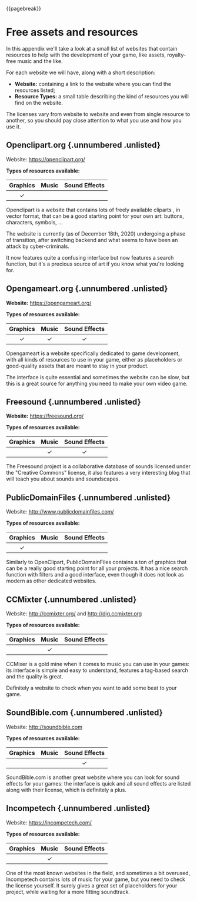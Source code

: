 {{pagebreak}}

Free assets and resources
=========================

In this appendix we'll take a look at a small list of websites that contain resources to help with the development of your game, like assets, royalty-free music and the like.

For each website we will have, along with a short description:

- **Website:** containing a link to the website where you can find the resources listed;
- **Resource Types:** a small table describing the kind of resources you will find on the website.

The licenses vary from website to website and even from single resource to another, so you should pay close attention to what you use and how you use it.

Openclipart.org {.unnumbered .unlisted}
-------------------

Website: <https://openclipart.org/>

**Types of resources available:**

| Graphics   | Music | Sound Effects |
| :------:   | :---: | :-----------: |
| ✓ |       |               |

Openclipart is a website that contains lots of freely available cliparts , in vector format, that can be a good starting point for your own art: buttons, characters, symbols, ...

The website is currently (as of December 18th, 2020) undergoing a phase of transition, after switching backend and what seems to have been an attack by cyber-criminals.

It now features quite a confusing interface but now features a search function, but it's a precious source of art if you know what you're looking for.

Opengameart.org {.unnumbered .unlisted}
------------------

**Website:** <https://opengameart.org/>

**Types of resources available:**

| Graphics   | Music      | Sound Effects |
| :------:   | :--------: | :-----------: |
| ✓ | ✓ | ✓    |

Opengameart is a website specifically dedicated to game development, with all kinds of resources to use in your game, either as placeholders or good-quality assets that are meant to stay in your product.

The interface is quite essential and sometimes the website can be slow, but this is a great source for anything you need to make your own video game.

Freesound {.unnumbered .unlisted}
-------------

**Website:** <https://freesound.org/>

**Types of resources available:**

| Graphics   | Music      | Sound Effects |
| :------:   | :--------: | :-----------: |
|            | ✓ | ✓    |

The Freesound project is a collaborative database of sounds licensed under the "Creative Commons" license, it also features a very interesting blog that will teach you about sounds and soundscapes.

PublicDomainFiles {.unnumbered .unlisted}
---------------------

Website: <http://www.publicdomainfiles.com/>

**Types of resources available:**

| Graphics   | Music | Sound Effects |
| :------:   | :---: | :-----------: |
| ✓ |       |               |

Similarly to OpenClipart, PublicDomainFiles contains a ton of graphics that can be a really good starting point for all your projects. It has a nice search function with filters and a good interface, even though it does not look as modern as other dedicated websites.

CCMixter {.unnumbered .unlisted}
-----------

Website: <http://ccmixter.org/> and <http://dig.ccmixter.org>

**Types of resources available:**

| Graphics   | Music      | Sound Effects |
| :------:   | :--------: | :-----------: |
|            | ✓ |               |


CCMixer is a gold mine when it comes to music you can use in your games: its interface is simple and easy to understand, features a tag-based search and the quality is great.

Definitely a website to check when you want to add some beat to your game.

SoundBible.com {.unnumbered .unlisted}
-----------------

Website: <http://soundbible.com>

**Types of resources available:**

| Graphics   | Music      | Sound Effects |
| :------:   | :--------: | :-----------: |
|            |            | ✓    |

SoundBible.com is another great website where you can look for sound effects for your games: the interface is quick and all sound effects are listed along with their license, which is definitely a plus.

Incompetech {.unnumbered .unlisted}
---------------

Website: <https://incompetech.com/>

**Types of resources available:**

| Graphics   | Music      | Sound Effects |
| :------:   | :--------: | :-----------: |
|            | ✓ |               |

One of the most known websites in the field, and sometimes a bit overused, Incompetech contains lots of music for your game, but you need to check the license yourself. It surely gives a great set of placeholders for your project, while waiting for a more fitting soundtrack.
